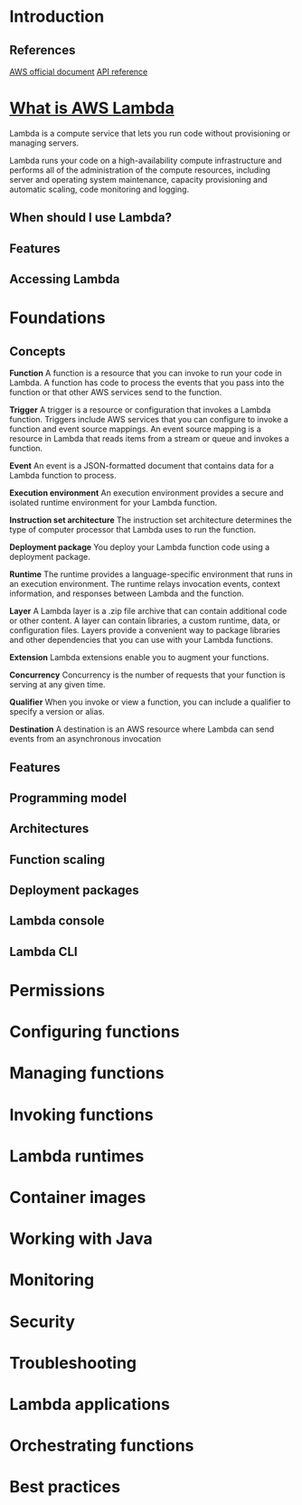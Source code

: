 # Introduction
## References
[AWS official document](https://docs.aws.amazon.com/lambda/latest/dg/welcome.html)
[API reference](https://docs.aws.amazon.com/lambda/latest/dg/API_Reference.html)

# [What is AWS Lambda](https://docs.aws.amazon.com/lambda/latest/dg/welcome.html)
Lambda is a compute service that lets you run code without provisioning or managing servers.

Lambda runs your code on a high-availability compute infrastructure and performs all of the administration of the compute resources, including server and operating system maintenance, capacity provisioning and automatic scaling, code monitoring and logging.

## When should I use Lambda?

## Features

## Accessing Lambda


# Foundations
## Concepts
**Function**
A function is a resource that you can invoke to run your code in Lambda. A function has code to process the events that you pass into the function or that other AWS services send to the function.

**Trigger**
A trigger is a resource or configuration that invokes a Lambda function.
Triggers include AWS services that you can configure to invoke a function and event source mappings.
An event source mapping is a resource in Lambda that reads items from a stream or queue and invokes a function.

**Event**
 An event is a JSON-formatted document that contains data for a Lambda function to process.

**Execution environment**
An execution environment provides a secure and isolated runtime environment for your Lambda function.

**Instruction set architecture**
The instruction set architecture determines the type of computer processor that Lambda uses to run the function.

**Deployment package**
You deploy your Lambda function code using a deployment package.

**Runtime**
The runtime provides a language-specific environment that runs in an execution environment.
The runtime relays invocation events, context information, and responses between Lambda and the function.

**Layer**
A Lambda layer is a .zip file archive that can contain additional code or other content. A layer can contain libraries, a custom runtime, data, or configuration files.
Layers provide a convenient way to package libraries and other dependencies that you can use with your Lambda functions.


**Extension**
Lambda extensions enable you to augment your functions.

**Concurrency**
Concurrency is the number of requests that your function is serving at any given time.

**Qualifier**
When you invoke or view a function, you can include a qualifier to specify a version or alias.

**Destination**
A destination is an AWS resource where Lambda can send events from an asynchronous invocation

## Features
## Programming model
## Architectures
## Function scaling
## Deployment packages
## Lambda console
## Lambda CLI
# Permissions
# Configuring functions
# Managing functions
# Invoking functions
# Lambda runtimes
# Container images
# Working with Java
# Monitoring
# Security
# Troubleshooting
# Lambda applications
# Orchestrating functions
# Best practices
<!--stackedit_data:
eyJoaXN0b3J5IjpbLTE3MTEwMjEwMTAsLTE2NDk1NTI2NzJdfQ
==
-->